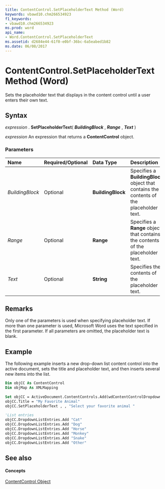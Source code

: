 ```yaml
---
title: ContentControl.SetPlaceholderText Method (Word)
keywords: vbawd10.chm266534923
f1_keywords:
- vbawd10.chm266534923
ms.prod: word
api_name:
- Word.ContentControl.SetPlaceholderText
ms.assetid: d2684e44-61f0-e0bf-36bc-6a5eabed1b82
ms.date: 06/08/2017
---
```



# ContentControl.SetPlaceholderText Method (Word)

Sets the placeholder text that displays in the content control until a user enters their own text.


## Syntax

 _expression_ . **SetPlaceholderText**( **_BuildingBlock_** , **_Range_** , **_Text_** )

 _expression_ An expression that returns a **ContentControl** object.


### Parameters



|**Name**|**Required/Optional**|**Data Type**|**Description**|
|:-----|:-----|:-----|:-----|
| _BuildingBlock_|Optional| **BuildingBlock**|Specifies a  **BuildingBlock** object that contains the contents of the placeholder text.|
| _Range_|Optional| **Range**|Specifies a  **Range** object that contains the contents of the placeholder text.|
| _Text_|Optional| **String**|Specifies the contents of the placeholder text.|

## Remarks

Only one of the parameters is used when specifying placeholder text. If more than one parameter is used, Microsoft Word uses the text specified in the first parameter. If all parameters are omitted, the placeholder text is blank.


## Example

The following example inserts a new drop-down list content control into the active document, sets the title and placeholder text, and then inserts several new items into the list.


```vb
Dim objCC As ContentControl 
Dim objMap As XMLMapping 
 
Set objCC = ActiveDocument.ContentControls.Add(wdContentControlDropdownList) 
objCC.Title = "My Favorite Animal" 
objCC.SetPlaceholderText , , "Select your favorite animal " 
 
'List entries 
objCC.DropdownListEntries.Add "Cat" 
objCC.DropdownListEntries.Add "Dog" 
objCC.DropdownListEntries.Add "Horse" 
objCC.DropdownListEntries.Add "Monkey" 
objCC.DropdownListEntries.Add "Snake" 
objCC.DropdownListEntries.Add "Other"
```


## See also


#### Concepts


[ContentControl Object](Word.ContentControl.md)

